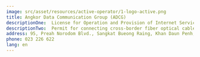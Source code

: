 ```yaml
---
image: src/asset/resources/active-operator/1-logo-active.png
title: Angkor Data Communication Group (ADCG)
descriptionOne:  License for Operation and Provision of Internet Service
descriptionTwo:  Permit for connecting cross-border fiber optical cable network
address: 95, Preah Norodom Blvd., Sangkat Bueong Raing, Khan Daun Penh, Phnom Penh
phone: 023 226 622
lang: en
---
```

